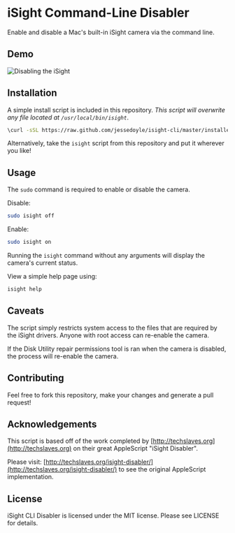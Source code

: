 # iSight Command-Line Disabler

Enable and disable a Mac's built-in iSight camera via the command line.

## Demo

![Disabling the iSight](https://raw.github.com/jessedoyle/isight-cli/master/isight_demo.gif)

## Installation

A simple install script is included in this repository. _This script will overwrite any file located at `/usr/local/bin/isight`_.

```bash
\curl -sSL https://raw.github.com/jessedoyle/isight-cli/master/installer.sh | bash
```

Alternatively, take the `isight` script from this repository and put it wherever you like!

## Usage

The `sudo` command is required to enable or disable the camera.

Disable:

```bash
sudo isight off

```
Enable:

```bash
sudo isight on
```

Running the `isight` command without any arguments will display the camera's current status.

View a simple help page using:

```bash
isight help
```

## Caveats

The script simply restricts system access to the files that are required by the iSight drivers. Anyone with root access can re-enable the camera.

If the Disk Utility repair permissions tool is ran when the camera is disabled, the process will re-enable the camera.

## Contributing

Feel free to fork this repository, make your changes and generate a pull request!

## Acknowledgements

This script is based off of the work completed by [http://techslaves.org](http://techslaves.org) on their great AppleScript "iSight Disabler".

Please visit: [http://techslaves.org/isight-disabler/](http://techslaves.org/isight-disabler/) to see the original AppleScript implementation.

## License

iSight CLI Disabler is licensed under the MIT license. Please see LICENSE for details.
